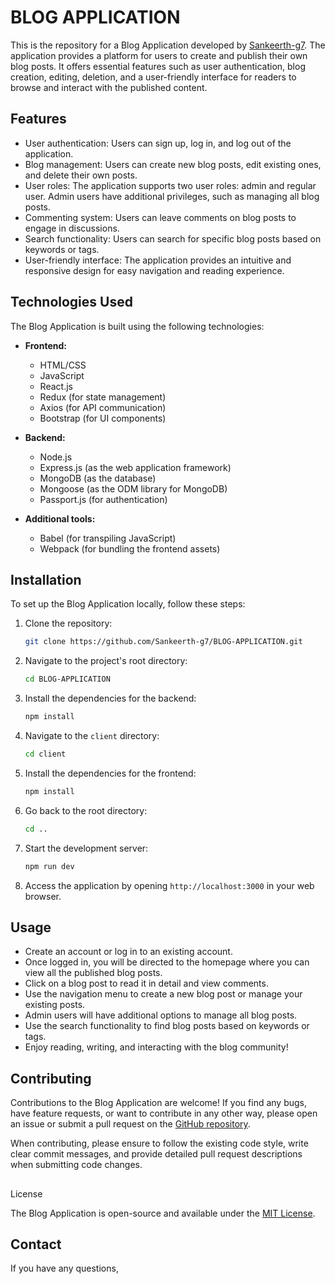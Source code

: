 # BLOG APPLICATION

This is the repository for a Blog Application developed by [Sankeerth-g7](https://github.com/Sankeerth-g7). The application provides a platform for users to create and publish their own blog posts. It offers essential features such as user authentication, blog creation, editing, deletion, and a user-friendly interface for readers to browse and interact with the published content.


## Features

- User authentication: Users can sign up, log in, and log out of the application.
- Blog management: Users can create new blog posts, edit existing ones, and delete their own posts.
- User roles: The application supports two user roles: admin and regular user. Admin users have additional privileges, such as managing all blog posts.
- Commenting system: Users can leave comments on blog posts to engage in discussions.
- Search functionality: Users can search for specific blog posts based on keywords or tags.
- User-friendly interface: The application provides an intuitive and responsive design for easy navigation and reading experience.

## Technologies Used

The Blog Application is built using the following technologies:

- **Frontend:**
  - HTML/CSS
  - JavaScript
  - React.js
  - Redux (for state management)
  - Axios (for API communication)
  - Bootstrap (for UI components)
  
- **Backend:**
  - Node.js
  - Express.js (as the web application framework)
  - MongoDB (as the database)
  - Mongoose (as the ODM library for MongoDB)
  - Passport.js (for authentication)
  
- **Additional tools:**
  - Babel (for transpiling JavaScript)
  - Webpack (for bundling the frontend assets)
  
## Installation

To set up the Blog Application locally, follow these steps:

1. Clone the repository:

   ```bash
   git clone https://github.com/Sankeerth-g7/BLOG-APPLICATION.git
   ```

2. Navigate to the project's root directory:

   ```bash
   cd BLOG-APPLICATION
   ```

3. Install the dependencies for the backend:

   ```bash
   npm install
   ```

4. Navigate to the `client` directory:

   ```bash
   cd client
   ```

5. Install the dependencies for the frontend:

   ```bash
   npm install
   ```

6. Go back to the root directory:

   ```bash
   cd ..
   ```

7. Start the development server:

   ```bash
   npm run dev
   ```

8. Access the application by opening `http://localhost:3000` in your web browser.

## Usage

- Create an account or log in to an existing account.
- Once logged in, you will be directed to the homepage where you can view all the published blog posts.
- Click on a blog post to read it in detail and view comments.
- Use the navigation menu to create a new blog post or manage your existing posts.
- Admin users will have additional options to manage all blog posts.
- Use the search functionality to find blog posts based on keywords or tags.
- Enjoy reading, writing, and interacting with the blog community!

## Contributing

Contributions to the Blog Application are welcome! If you find any bugs, have feature requests, or want to contribute in any other way, please open an issue or submit a pull request on the [GitHub repository](https://github.com/Sankeerth-g7/BLOG-APPLICATION).

When contributing, please ensure to follow the existing code style, write clear commit messages, and provide detailed pull request descriptions when submitting code changes.

##

 License

The Blog Application is open-source and available under the [MIT License](LICENSE).

## Contact

If you have any questions,
